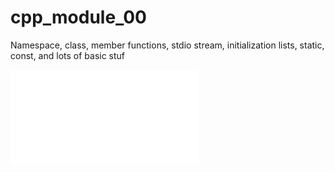 # cpp_module_00
Namespace, class, member functions, stdio stream, initialization lists, static, const, and lots of basic stuf

![subject](es_subject.pdf)
